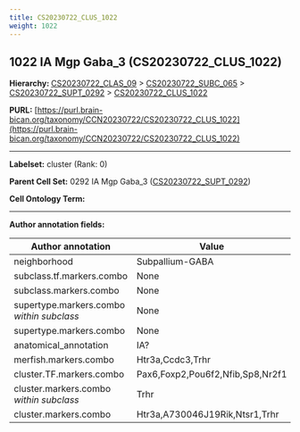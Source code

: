 ```yaml
---
title: CS20230722_CLUS_1022
weight: 1022
---
```

## 1022 IA Mgp Gaba_3 (CS20230722_CLUS_1022)
<b>Hierarchy: </b>
[CS20230722_CLAS_09](../CS20230722_CLAS_09) >
[CS20230722_SUBC_065](../CS20230722_SUBC_065) >
[CS20230722_SUPT_0292](../CS20230722_SUPT_0292) >
[CS20230722_CLUS_1022](../CS20230722_CLUS_1022)

**PURL:** [https://purl.brain-bican.org/taxonomy/CCN20230722/CS20230722_CLUS_1022](https://purl.brain-bican.org/taxonomy/CCN20230722/CS20230722_CLUS_1022)

---


**Labelset:** cluster (Rank: 0)

**Parent Cell Set:** 0292 IA Mgp Gaba_3 ([CS20230722_SUPT_0292](../CS20230722_SUPT_0292))



**Cell Ontology Term:** 

[MARKER GENES.]: #


---

[TRANSFERRED ANNOTATIONS.]: #


[AUTHOR ANNOTATION FIELDS.]: #


**Author annotation fields:**

| Author annotation | Value |
|-------------------|-------|
|neighborhood|Subpallium-GABA|
|subclass.tf.markers.combo|None|
|subclass.markers.combo|None|
|supertype.markers.combo _within subclass_|None|
|supertype.markers.combo|None|
|anatomical_annotation|IA?|
|merfish.markers.combo|Htr3a,Ccdc3,Trhr|
|cluster.TF.markers.combo|Pax6,Foxp2,Pou6f2,Nfib,Sp8,Nr2f1|
|cluster.markers.combo _within subclass_|Trhr|
|cluster.markers.combo|Htr3a,A730046J19Rik,Ntsr1,Trhr|
